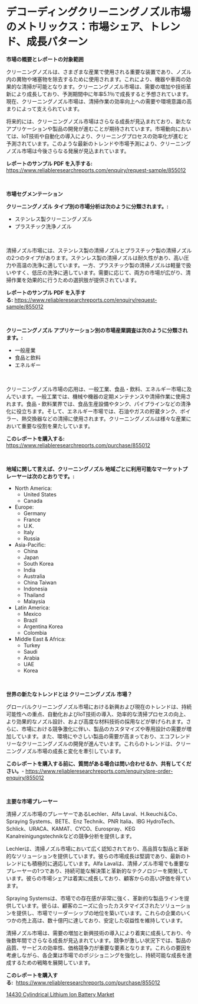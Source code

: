 <p><h1>デコーディングクリーニングノズル市場のメトリックス：市場シェア、トレンド、成長パターン</h1></p><p><strong>市場の概要とレポートの対象範囲</strong></p>
<p><p>クリーニングノズルは、さまざまな産業で使用される重要な装置であり、ノズル内の異物や堵塞物を除去するために使用されます。これにより、機器や車両の効果的な清掃が可能となります。クリーニングノズル市場は、需要の増加や技術革新により成長しており、予測期間中に年率5.1％で成長すると予想されています。現在、クリーニングノズル市場は、清掃作業の効率向上への需要や環境意識の高まりによって支えられています。</p><p>将来的には、クリーニングノズル市場はさらなる成長が見込まれており、新たなアプリケーションや製品の開発が進むことが期待されています。市場動向においては、IoT技術や自動化の導入により、クリーニングプロセスの効率化が進むと予測されています。このような最新のトレンドや市場予測により、クリーニングノズル市場は今後さらなる発展が見込まれています。</p></p>
<p><strong>レポートのサンプル PDF を入手する:</strong> <a href="https://www.reliableresearchreports.com/enquiry/request-sample/855012">https://www.reliableresearchreports.com/enquiry/request-sample/855012</a></p>
<p>&nbsp;</p>
<p><strong>市場セグメンテーション</strong></p>
<p><strong>クリーニングノズル タイプ別の市場分析は次のように分類されます。:</strong></p>
<p><ul><li>ステンレス製クリーニングノズル</li><li>プラスチック洗浄ノズル</li></ul></p>
<p>&nbsp;</p>
<p><p>清掃ノズル市場には、ステンレス製の清掃ノズルとプラスチック製の清掃ノズルの2つのタイプがあります。ステンレス製の清掃ノズルは耐久性があり、高い圧力や高温の洗浄に適しています。一方、プラスチック製の清掃ノズルは軽量で扱いやすく、低圧の洗浄に適しています。需要に応じて、両方の市場が広がり、清掃作業を効果的に行うための選択肢が提供されています。</p></p>
<p><strong>レポートのサンプル PDF を入手する:</strong>&nbsp;<a href="https://www.reliableresearchreports.com/enquiry/request-sample/855012">https://www.reliableresearchreports.com/enquiry/request-sample/855012</a></p>
<p>&nbsp;</p>
<p><strong> クリーニングノズル アプリケーション別の市場産業調査は次のように分類されます。:</strong></p>
<p><ul><li>一般産業</li><li>食品と飲料</li><li>エネルギー</li></ul></p>
<p>&nbsp;</p>
<p><p>クリーニングノズル市場の応用は、一般工業、食品・飲料、エネルギー市場に及んでいます。一般工業では、機械や機器の定期メンテナンスや清掃作業に使用されます。食品・飲料業界では、食品生産設備やタンク、パイプラインなどの清浄化に役立ちます。そして、エネルギー市場では、石油やガスの貯蔵タンク、ボイラー、熱交換器などの清掃に使用されます。クリーニングノズルは様々な産業において重要な役割を果たしています。</p></p>
<p><strong>このレポートを購入する:</strong>&nbsp; <a href="https://www.reliableresearchreports.com/purchase/855012">https://www.reliableresearchreports.com/purchase/855012</a></p>
<p>&nbsp;</p>
<p><strong>地域に関して言えば、クリーニングノズル 地域ごとに利用可能なマーケットプレーヤーは次のとおりです。:</strong></p>
<p><ul>
    <li>
        North America:
        <ul>
            <li>United States</li>
            <li>Canada</li>
        </ul>
    </li>
    <li>
        Europe:
        <ul>
            <li>Germany</li>
            <li>France</li>
            <li>U.K.</li>
            <li>Italy</li>
            <li>Russia</li>
        </ul>
    </li>
    <li>
        Asia-Pacific:
        <ul>
            <li>China</li>
            <li>Japan</li>
            <li>South Korea</li>
            <li>India</li>
            <li>Australia</li>
            <li>China Taiwan</li>
            <li>Indonesia</li>
            <li>Thailand</li>
            <li>Malaysia</li>
        </ul>
    </li>
    <li>
        Latin America:
        <ul>
            <li>Mexico</li>
            <li>Brazil</li>
            <li>Argentina Korea</li>
            <li>Colombia</li>
        </ul>
    </li>
    <li>
        Middle East & Africa:
        <ul>
            <li>Turkey</li>
            <li>Saudi</li>
            <li>Arabia</li>
            <li>UAE</li>
            <li>Korea</li>
        </ul>
    </li>
    </ul></p>
<p>&nbsp;</p>
<p><strong>世界の新たなトレンドとは クリーニングノズル 市場？</strong></p>
<p><p>グローバルクリーニングノズル市場における新興および現在のトレンドは、持続可能性への重点、自動化およびIoT技術の導入、効率的な清掃プロセスの向上、より効果的なノズル設計、および高度な材料技術の採用などが挙げられます。さらに、市場における競争激化に伴い、製品のカスタマイズや専用設計の需要が増加しています。また、環境にやさしい製品の需要が高まっており、エコフレンドリーなクリーニングノズルの開発が進んでいます。これらのトレンドは、クリーニングノズル市場の成長と変化を牽引しています。</p></p>
<p><strong>このレポートを購入する前に、質問がある場合は問い合わせるか、共有してください。</strong>- <a href="https://www.reliableresearchreports.com/enquiry/pre-order-enquiry/855012">https://www.reliableresearchreports.com/enquiry/pre-order-enquiry/855012</a></p>
<p>&nbsp;</p>
<p><strong>主要な市場プレーヤー</strong></p>
<p><p>清掃ノズル市場のプレーヤーであるLechler、Alfa Laval、H.Ikeuchi＆Co、Spraying Systems、BETE、Enz Technik、PNR Italia、IBG HydroTech、Schlick、URACA、KAMAT、CYCO、Eurospray、KEG Kanalreinigungstechnikなどの競争分析を提供します。</p><p>Lechlerは、清掃ノズル市場において広く認知されており、高品質な製品と革新的なソリューションを提供しています。彼らの市場成長は堅調であり、最新のトレンドにも積極的に適応しています。Alfa Lavalは、清掃ノズル市場でも重要なプレーヤーの1つであり、持続可能な解決策と革新的なテクノロジーを開発しています。彼らの市場シェアは着実に成長しており、顧客からの高い評価を得ています。</p><p>Spraying Systemsは、市場での存在感が非常に強く、革新的な製品ラインを提供しています。彼らは、顧客のニーズに合ったカスタマイズされたソリューションを提供し、市場でリーダーシップの地位を築いています。これらの企業のいくつかの売上高は、数十億円に達しており、安定した収益性を維持しています。</p><p>清掃ノズル市場は、需要の増加と新興技術の導入により着実に成長しており、今後数年間でさらなる成長が見込まれています。競争が激しい状況下では、製品の品質、サービスの効率性、価格競争力が重要な要素となります。これらの要因を考慮しながら、各企業は市場でのポジショニングを強化し、持続可能な成長を達成するための戦略を展開しています。</p></p>
<p><strong>このレポートを購入する:</strong>&nbsp;&nbsp;<a href="https://www.reliableresearchreports.com/purchase/855012">https://www.reliableresearchreports.com/purchase/855012</a></p>
<p><p><a href="https://github.com/brentleyjimmiealvaradoz4l1rea/Market-Research-Report-List-1/blob/main/14430-cylindrical-lithium-ion-battery-market.md">14430 Cylindrical Lithium Ion Battery Market</a></p></p>